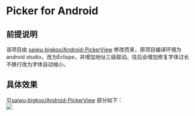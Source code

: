# Picker for Android
## 前提说明
该项目由 [saiwu-bigkoo/Android-PickerView](https://github.com/saiwu-bigkoo/Android-PickerView) 修改而来，原项目编译环境为android studio，改为Eclispe，并增加地址三级联动。往后会增加修复字体过长不换行改为字体自动缩小。

## 具体效果
见[saiwu-bigkoo/Android-PickerView](https://github.com/saiwu-bigkoo/Android-PickerView) 
部分如下：<br />
![](https://github.com/saiwu-bigkoo/PickerView/blob/master/preview/pickerdemo.gif)

